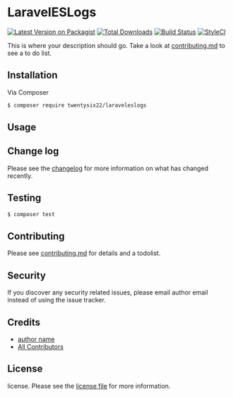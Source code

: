 # LaravelESLogs

[![Latest Version on Packagist][ico-version]][link-packagist]
[![Total Downloads][ico-downloads]][link-downloads]
[![Build Status][ico-travis]][link-travis]
[![StyleCI][ico-styleci]][link-styleci]

This is where your description should go. Take a look at [contributing.md](contributing.md) to see a to do list.

## Installation

Via Composer

``` bash
$ composer require twentysix22/laraveleslogs
```

## Usage

## Change log

Please see the [changelog](changelog.md) for more information on what has changed recently.

## Testing

``` bash
$ composer test
```

## Contributing

Please see [contributing.md](contributing.md) for details and a todolist.

## Security

If you discover any security related issues, please email author email instead of using the issue tracker.

## Credits

- [author name][link-author]
- [All Contributors][link-contributors]

## License

license. Please see the [license file](license.md) for more information.

[ico-version]: https://img.shields.io/packagist/v/twentysix22/laraveleslogs.svg?style=flat-square
[ico-downloads]: https://img.shields.io/packagist/dt/twentysix22/laraveleslogs.svg?style=flat-square
[ico-travis]: https://img.shields.io/travis/twentysix22/laraveleslogs/master.svg?style=flat-square
[ico-styleci]: https://styleci.io/repos/12345678/shield

[link-packagist]: https://packagist.org/packages/twentysix22/laraveleslogs
[link-downloads]: https://packagist.org/packages/twentysix22/laraveleslogs
[link-travis]: https://travis-ci.org/twentysix22/laraveleslogs
[link-styleci]: https://styleci.io/repos/12345678
[link-author]: https://github.com/twentysix22
[link-contributors]: ../../contributors

